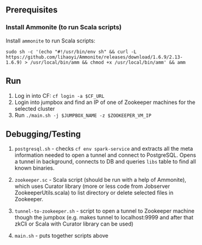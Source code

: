 ## Prerequisites

### Install Ammonite (to run Scala scripts)

Install `ammonite` to run Scala scripts:
```
sudo sh -c '(echo "#!/usr/bin/env sh" && curl -L https://github.com/lihaoyi/Ammonite/releases/download/1.6.9/2.13-1.6.9) > /usr/local/bin/amm && chmod +x /usr/local/bin/amm' && amm
```

## Run

1. Log in into CF: `cf login -a $CF_URL`
2. Login into jumpbox and find an IP of one of Zookeeper machines for the selected cluster
3. Run `./main.sh -j $JUMPBOX_NAME -z $ZOOKEEPER_VM_IP`


## Debugging/Testing

1. `postgresql.sh` - checks `cf env spark-service` and extracts all the meta information
needed to open a tunnel and connect to PostgreSQL. Opens a tunnel in background,
connects to DB and queries `libs` table to find all known binaries.

2. `zookeeper.sc` - Scala script (should be run with a help of Ammonite), which
uses Curator library (more or less code from Jobserver ZookeeperUtils.scala) to
list directory or delete selected files in Zookeeper.

3. `tunnel-to-zookeeper.sh` - script to open a tunnel to Zookeeper machine
though the jumpbox (e.g. makes tunnel to localhost:9999 and after that
zkCli or Scala with Curator library can be used)

4. `main.sh` - puts together scripts above